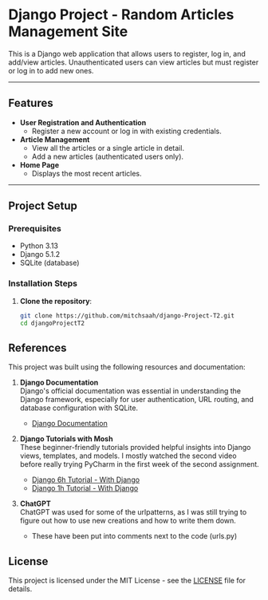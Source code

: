 # Django Project - Random Articles Management Site

This is a Django web application that allows users to register, log in, and add/view articles. Unauthenticated users can view articles but must register or log in to add new ones.

---

## Features

- **User Registration and Authentication**
  - Register a new account or log in with existing credentials.
- **Article Management**
  - View all the articles or a single article in detail.
  - Add a new articles (authenticated users only).
- **Home Page**
  - Displays the most recent articles.

---

## Project Setup

### Prerequisites

- Python 3.13
- Django 5.1.2
- SQLite (database)

### Installation Steps

1. **Clone the repository**:
   ```bash
   git clone https://github.com/mitchsaah/django-Project-T2.git
   cd djangoProjectT2
   
## References

This project was built using the following resources and documentation:

1. **Django Documentation**  
   Django's official documentation was essential in understanding the Django framework, especially for user authentication, URL routing, and database configuration with SQLite.  
   - [Django Documentation](https://docs.djangoproject.com/en/stable/)

2. **Django Tutorials with Mosh**  
   These beginner-friendly tutorials provided helpful insights into Django views, templates, and models. I mostly watched the second video before really trying PyCharm in the first week of the second assignment.
   - [Django 6h Tutorial - With Django](https://www.youtube.com/watch?v=_uQrJ0TkZlc&t=5574s&pp=ygULbW9zaCBweXRob24%3D)
   - [Django 1h Tutorial - With Django](https://www.youtube.com/watch?v=kqtD5dpn9C8&t=300s&pp=ygULbW9zaCBweXRob24%3D)

3. **ChatGPT**  
   ChatGPT was used for some of the urlpatterns, as I was still trying to figure out how to use new creations and how to write them down. 
   - These have been put into comments next to the code (urls.py)
  
## License

This project is licensed under the MIT License - see the [LICENSE](LICENSE) file for details.
